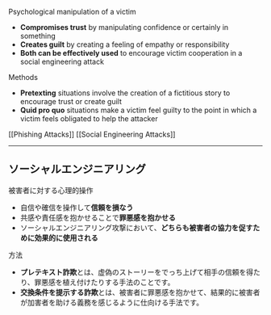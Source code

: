 
Psychological manipulation of a victim

- **Compromises trust** by manipulating confidence or certainly in something
- **Creates guilt** by creating a feeling of empathy or responsibility
- **Both can be effectively used** to encourage victim cooperation in a social engineering attack


Methods

- **Pretexting** situations involve the creation of a fictitious story to encourage trust or create guilt
- **Quid pro quo** situations make a victim feel guilty to the point in which a victim feels obligated to help the attacker

[[Phishing Attacks]]
[[Social Engineering Attacks]]

---

## ソーシャルエンジニアリング

被害者に対する心理的操作

- 自信や確信を操作して**信頼を損なう**
- 共感や責任感を抱かせることで**罪悪感を抱かせる**
- ソーシャルエンジニアリング攻撃において、**どちらも被害者の協力を促すために効果的に使用される**


方法

- **プレテキスト詐欺**とは、虚偽のストーリーをでっち上げて相手の信頼を得たり、罪悪感を植え付けたりする手法のことです。
- **交換条件を提示する詐欺**とは、被害者に罪悪感を抱かせて、結果的に被害者が加害者を助ける義務を感じるように仕向ける手法です。
